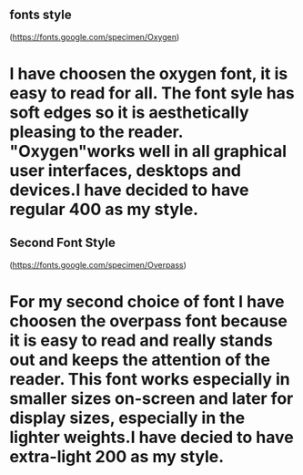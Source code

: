 ## fonts style 
(https://fonts.google.com/specimen/Oxygen)
# I have choosen the oxygen font, it is easy to read for all. The font syle has soft edges so it is aesthetically pleasing to the reader. "Oxygen"works  well in all graphical user interfaces, desktops and devices.I have decided to have regular 400 as my style. 

## Second Font Style 
(https://fonts.google.com/specimen/Overpass)
# For my second choice of font I have choosen the overpass font because it is easy to read  and really stands out and keeps the attention of the reader. This font works especially in smaller sizes on-screen and later for display sizes, especially in the lighter weights.I have decied to have extra-light 200 as my style.




